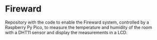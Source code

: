 # Fireward
Repository with the code to enable the Fireward system, controlled by a Raspberry Py Pico, to measure the temperature and humidity of the room with a DHT11 sensor and display the measurements in a LCD. 
